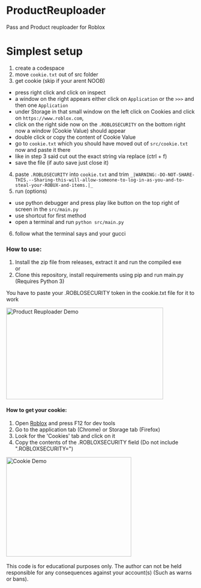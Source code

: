 # ProductReuploader
Pass and Product reuploader for Roblox

# Simplest setup
1. create a codespace
2. move `cookie.txt` out of src folder
3. get cookie (skip if your arent NOOB)
  - press right click and click on inspect
  - a window on the right appears either click on `Application` or the `>>>` and then one `Application`
  - under Storage in that small window on the left click on Cookies and click on `https://www.roblox.com`,
  - click on the right side now on the `.ROBLOSECURITY` on the bottom right now a window (Cookie Value) should appear
  - double click or copy the content of Cookie Value
  - go to `cookie.txt` which you should have moved out of `src/cookie.txt` now and paste it there
  - like in step 3 said cut out the exact string via replace (ctrl + f)
  - save the file (if auto save just close it)
4. paste `.ROBLOSECURITY` into `cookie.txt` and trim `_|WARNING:-DO-NOT-SHARE-THIS.--Sharing-this-will-allow-someone-to-log-in-as-you-and-to-steal-your-ROBUX-and-items.|_`
5. run (options)
  - use python debugger and press play like button on the top right of screen in the `src/main.py`
  - use shortcut for first method
  - open a terminal and run `python src/main.py`
6. follow what the terminal says and your gucci  

<h3>How to use:</h3>
<ol>
<li>Install the zip file from releases, extract it and run the compiled exe</li>
  or
<li>Clone this repository, install requirements using pip and run main.py (Requires Python 3)</li>
</ol>

You have to paste your .ROBLOSECURITY token in the cookie.txt file for it to work

<img src="https://github.com/user-attachments/assets/99f44bd7-9270-4f90-80ef-e23c8d8ad304" width="418" height="244" alt="Product Reuploader Demo">

<h4>How to get your cookie:</h4>
<ol>
<li>Open <a href="https://www.roblox.com/home">Roblox</a> and press F12 for dev tools</li>
<li>Go to the application tab (Chrome) or Storage tab (Firefox)</li>
<li>Look for the 'Cookies' tab and click on it</li>
<li>Copy the contents of the .ROBLOXSECURITY field (Do not include ".ROBLOXSECURITY=")</li>
</ol>

<img src="https://github.com/user-attachments/assets/2c0dc8fc-7c09-4284-b6e8-f2e7d57df6ab" width="333" height="265" alt="Cookie Demo">
<br></br>
This code is for educational purposes only.
The author can not be held responsible for any consequences against your account(s) (Such as warns or bans).
